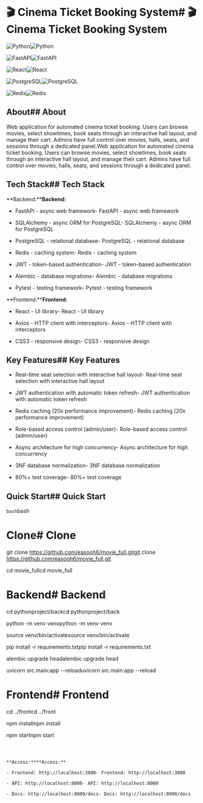 # 🎬 Cinema Ticket Booking System# 🎬 Cinema Ticket Booking System




![Python](https://img.shields.io/badge/Python-3.11+-3776AB?style=flat-square&logo=python&logoColor=white)![Python](https://img.shields.io/badge/Python-3.11+-3776AB?style=flat-square&logo=python&logoColor=white)

![FastAPI](https://img.shields.io/badge/FastAPI-0.104+-009688?style=flat-square&logo=fastapi&logoColor=white)![FastAPI](https://img.shields.io/badge/FastAPI-0.104+-009688?style=flat-square&logo=fastapi&logoColor=white)

![React](https://img.shields.io/badge/React-18.2+-61DAFB?style=flat-square&logo=react&logoColor=black)![React](https://img.shields.io/badge/React-18.2+-61DAFB?style=flat-square&logo=react&logoColor=black)

![PostgreSQL](https://img.shields.io/badge/PostgreSQL-14+-316192?style=flat-square&logo=postgresql&logoColor=white)![PostgreSQL](https://img.shields.io/badge/PostgreSQL-14+-316192?style=flat-square&logo=postgresql&logoColor=white)

![Redis](https://img.shields.io/badge/Redis-6+-DC382D?style=flat-square&logo=redis&logoColor=white)![Redis](https://img.shields.io/badge/Redis-6+-DC382D?style=flat-square&logo=redis&logoColor=white)

## About## About



Web application for automated cinema ticket booking. Users can browse movies, select showtimes, book seats through an interactive hall layout, and manage their cart. Admins have full control over movies, halls, seats, and sessions through a dedicated panel.Web application for automated cinema ticket booking. Users can browse movies, select showtimes, book seats through an interactive hall layout, and manage their cart. Admins have full control over movies, halls, seats, and sessions through a dedicated panel.



## Tech Stack## Tech Stack



**Backend:****Backend:**

- FastAPI - async web framework- FastAPI - async web framework

- SQLAlchemy - async ORM for PostgreSQL- SQLAlchemy - async ORM for PostgreSQL

- PostgreSQL - relational database- PostgreSQL - relational database

- Redis - caching system- Redis - caching system

- JWT - token-based authentication- JWT - token-based authentication

- Alembic - database migrations- Alembic - database migrations

- Pytest - testing framework- Pytest - testing framework



**Frontend:****Frontend:**

- React - UI library- React - UI library

- Axios - HTTP client with interceptors- Axios - HTTP client with interceptors

- CSS3 - responsive design- CSS3 - responsive design



## Key Features## Key Features



- Real-time seat selection with interactive hall layout- Real-time seat selection with interactive hall layout

- JWT authentication with automatic token refresh- JWT authentication with automatic token refresh

- Redis caching (20x performance improvement)- Redis caching (20x performance improvement)

- Role-based access control (admin/user)- Role-based access control (admin/user)

- Async architecture for high concurrency- Async architecture for high concurrency

- 3NF database normalization- 3NF database normalization

- 80%+ test coverage- 80%+ test coverage



## Quick Start## Quick Start



```bash```bash

# Clone# Clone

git clone https://github.com/easooh6/movie_full.gitgit clone https://github.com/easooh6/movie_full.git

cd movie_fullcd movie_full



# Backend# Backend

cd pythonproject/backcd pythonproject/back

python -m venv venvpython -m venv venv

source venv/bin/activatesource venv/bin/activate

pip install -r requirements.txtpip install -r requirements.txt

alembic upgrade headalembic upgrade head

uvicorn src.main:app --reloaduvicorn src.main:app --reload



# Frontend# Frontend

cd ../frontcd ../front

npm installnpm install

npm startnpm start

``````



**Access:****Access:**

- Frontend: http://localhost:3000- Frontend: http://localhost:3000

- API: http://localhost:8000- API: http://localhost:8000

- Docs: http://localhost:8000/docs- Docs: http://localhost:8000/docs

